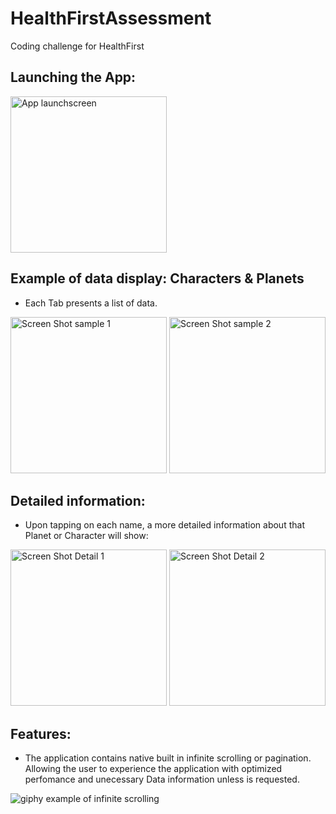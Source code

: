 # HealthFirstAssessment
Coding challenge for HealthFirst
## Launching the App:
<img width="250" alt="App launchscreen" src="https://user-images.githubusercontent.com/43827399/62829917-84a50400-bbc1-11e9-9aad-332f13e4f5e4.jpg">

## Example of data display: Characters & Planets
- Each Tab presents a list of data.

<img width="250" alt="Screen Shot sample 1" src="https://user-images.githubusercontent.com/43827399/62829836-d3519e80-bbbf-11e9-8942-a6a0a4360f6b.png">  <img width="250" alt="Screen Shot sample 2" src="https://user-images.githubusercontent.com/43827399/62829837-d3519e80-bbbf-11e9-920d-76b7f28a3630.png">

## Detailed information:
- Upon tapping on each name, a more detailed information about that Planet or Character will show:

<img width="250" alt="Screen Shot Detail 1" src="https://user-images.githubusercontent.com/43827399/62844910-e036c680-bc81-11e9-9817-dfd3be30f4e1.png">  <img width="250" alt="Screen Shot Detail 2" src="https://user-images.githubusercontent.com/43827399/62844911-e036c680-bc81-11e9-8724-34cce192513f.png">

## Features:
- The application contains native built in infinite scrolling or pagination. Allowing the user to experience the application with optimized perfomance and unecessary Data information unless is requested.

![giphy example of infinite scrolling](https://user-images.githubusercontent.com/43827399/62902798-f72af680-bd1d-11e9-94d7-ea829ce67254.gif)
